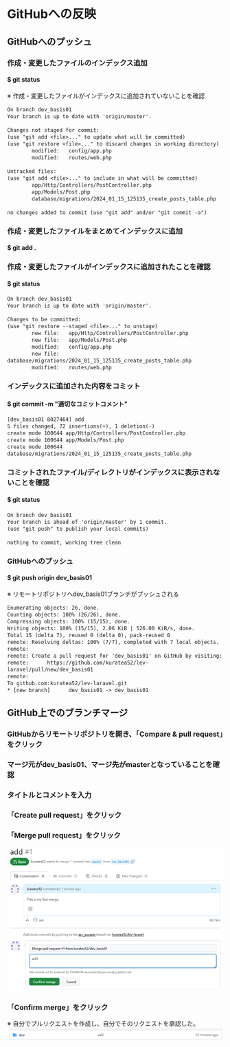# GitHubへの反映

## GitHubへのプッシュ

### 作成・変更したファイルのインデックス追加
#### $ git status
※ 作成・変更したファイルがインデックスに追加されていないことを確認

    On branch dev_basis01
    Your branch is up to date with 'origin/master'.

    Changes not staged for commit:
    (use "git add <file>..." to update what will be committed)
    (use "git restore <file>..." to discard changes in working directory)
            modified:   config/app.php
            modified:   routes/web.php

    Untracked files:
    (use "git add <file>..." to include in what will be committed)
            app/Http/Controllers/PostController.php
            app/Models/Post.php
            database/migrations/2024_01_15_125135_create_posts_table.php

    no changes added to commit (use "git add" and/or "git commit -a")

### 作成・変更したファイルをまとめてインデックスに追加
#### $ git add .

### 作成・変更したファイルがインデックスに追加されたことを確認
#### $ git status

    On branch dev_basis01
    Your branch is up to date with 'origin/master'.

    Changes to be committed:
    (use "git restore --staged <file>..." to unstage)
            new file:   app/Http/Controllers/PostController.php
            new file:   app/Models/Post.php
            modified:   config/app.php
            new file:   database/migrations/2024_01_15_125135_create_posts_table.php
            modified:   routes/web.php

### インデックスに追加された内容をコミット
#### $ git commit -m "適切なコミットコメント"

    [dev_basis01 8027464] add
    5 files changed, 72 insertions(+), 1 deletion(-)
    create mode 100644 app/Http/Controllers/PostController.php
    create mode 100644 app/Models/Post.php
    create mode 100644 database/migrations/2024_01_15_125135_create_posts_table.php

### コミットされたファイル/ディレクトリがインデックスに表示されないことを確認
#### $ git status

    On branch dev_basis01
    Your branch is ahead of 'origin/master' by 1 commit.
    (use "git push" to publish your local commits)

    nothing to commit, working tree clean

### GitHubへのプッシュ
#### $ git push origin dev_basis01
※ リモートリポジトリへdev_basis01ブランチがプッシュされる

    Enumerating objects: 26, done.
    Counting objects: 100% (26/26), done.
    Compressing objects: 100% (15/15), done.
    Writing objects: 100% (15/15), 2.06 KiB | 526.00 KiB/s, done.
    Total 15 (delta 7), reused 0 (delta 0), pack-reused 0
    remote: Resolving deltas: 100% (7/7), completed with 7 local objects.
    remote: 
    remote: Create a pull request for 'dev_basis01' on GitHub by visiting:
    remote:      https://github.com/kuratea52/lev-laravel/pull/new/dev_basis01
    remote: 
    To github.com:kuratea52/lev-laravel.git
    * [new branch]      dev_basis01 -> dev_basis01

## GitHub上でのブランチマージ

### GitHubからリモートリポジトリを開き、「Compare & pull request」をクリック

### マージ元がdev_basis01、マージ先がmasterとなっていることを確認

### タイトルとコメントを入力

### 「Create pull request」をクリック

### 「Merge pull request」をクリック

![Alt text](../../img/08-1_5_1.png)

### 「Confirm merge」をクリック
※ 自分でプルリクエストを作成し、自分でそのリクエストを承認した。
![Alt text](../../img/08-1_5_2.png)